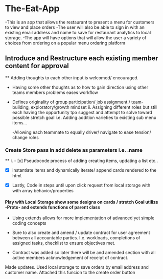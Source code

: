 # The-Eat-App
-This is an app that allows the restaurant to present a menu for customers to view and place orders
-The user will also be able to sign in with an existing email address and name to save for restaurant analytics to local storage.
-The  app will have options that will allow the user a variety of choices from ordering on a popular menu ordering platform

## Introduce and Restructure each existing member content for approval 

** Adding thoughts to each other input is welcomed/ encouraged.

- Having some other thoughts as to how to gain direction using other teams members problems
  eases workflow

- Defines originality of group participation/ job assignment / team-building, exploratory/growth mindset
  ii. Assigning different roles but still each having the opportunity tpo suggest and attempt to solve toward possible stretch goal i.e. Adding addition varieties to existing sub menu items...

  -Allowing each teammate to equally driver/ navigate to ease tension/ change roles

### Create Store pass in add delete as parameters i.e. .name

** i. - [x] Pseudocode process of adding creating items, updating a list etc..

- [x] instantiate items and dynamically iterate/ append cards rendered to the html.

- [x]  Lastly, Code in steps until upon click request from local storage with with array behavior/properties 

#### Play with Local Storage show some designs on cards / stretch Goal utilize -Proto- and extends functions of parent class 

- Using extends allows for more implementation of advanced yet simple coding concepts 

- Sure to also create and amend / update contract for user agreement between all accountable parties. I.e. workloads, completions of assigned tasks, checklist to ensure objectives met.
  
- Contract was added so later there will be and amended section with all active members acknowledgement of 
receipt of contract. 

Made updates. Used local storage to save orders by email address and customer name. Attached this funcion to the create order button
